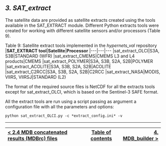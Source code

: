 ## ***3. SAT_extract***

The satellite data are provided as satellite extracts created using the tools available in the SAT_EXTRACT module. Different Python extracts tools were created for working with different satellite sensors and/or processors (Table 9).

Table 9: Satellite extract tools implemented in the *hypernets_val* repository
|**SAT_EXTRACT tool**|**Satellite**|**Processor**
|---|---|---
|sat_extract_OLCI|S3A, S3B|STANDARD (WFR)
|sat_extract_CMEMS|CMEMS L3 and L4 products|CMEMS
|sat_extract_POLYMER|S3A, S3B, S2A, S2B|POLYMER
|sat_extract_ACOLITE|S3A, S3B, S2A, S2B|ACOLITE
|sat_extract_C2RCC|S3A, S3B, S2A, S2B|C2RCC
|sat_extract_NASA|MODIS, VIIRS, VIIRSJ|STANDARD (L2)

The format of the required source files is NetCDF for all the extracts tools except for sat_extract_OLCI, which is based on the Sentinel-3 SAFE format.

All the extract tools are run using a script passing as argument a configuration file with all the parameters and options:

```
python sat_extract_OLCI.py -c *extract_config.ini* -v
```

***

|[< 2.4 MDB concatenated results (MDBrc) files](MDBrc_files.md)| [Table of contents](Index.md) | [4. MDB_builder >](MDB_builder.md) |
|:-----------| :------:| -----------:|